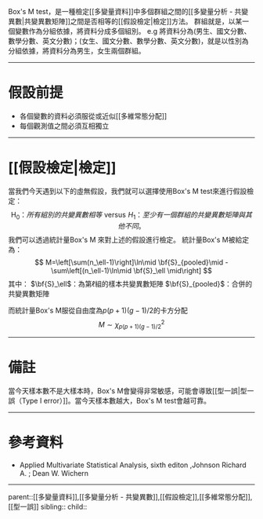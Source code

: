 Box's M test，是一種檢定[[多變量資料]]中多個群組之間的[[多變量分析 - 共變異數|共變異數矩陣]]之間是否相等的[[假設檢定|檢定]]方法。
群組就是，以某一個變數作為分組依據，將資料分成多個組別。
e.g 將資料分為(男生、國文分數、數學分數、英文分數)；(女生、國文分數、數學分數、英文分數)，就是以性別為分組依據，將資料分為男生，女生兩個群組。
- - -
# 假設前提
- 各個變數的資料必須服從或近似[[多維常態分配]]
- 每個觀測值之間必須互相獨立
- - -
# [[假設檢定|檢定]]
當我們今天遇到以下的虛無假設，我們就可以選擇使用Box's M test來進行假設檢定：
$$
\text{H}_0：所有組別的共變異數相等\,\,\text{versus}\,\, H_1：至少有一個群組的共變異數矩陣與其他不同。
$$
我們可以透過統計量Box's M 來對上述的假設進行檢定。
統計量Box's M被給定為：
$$
M=\left[\sum(n_\ell-1)\right]\ln\mid \bf{S}_{pooled}\mid - \sum\left[(n_\ell-1)\ln\mid \bf{S}_\ell \mid\right]
$$
其中：
$\bf{S}_\ell$：為第$\ell$組的樣本共變異數矩陣
$\bf{S}_{pooled}$：合併的共變異數矩陣

而統計量Box's M服從自由度為$p(p+1)(g-1)/2$的卡方分配
$$
M\sim \chi^2_{p(p+1)(g-1)/2}
$$
- - -
# 備註
當今天樣本數不是大樣本時，Box's M會變得非常敏感，可能會導致[[型一誤|型一誤（Type I error）]]。當今天樣本數越大，Box's M test會越可靠。
- - -
# 參考資料
- Applied Multivariate Statistical Analysis, sixth editon ,Johnson Richard A. ;  Dean W. Wichern
- - -
parent::[[多變量資料]],[[多變量分析 - 共變異數]],[[假設檢定]],[[多維常態分配]],[[型一誤]]
sibling::
child::